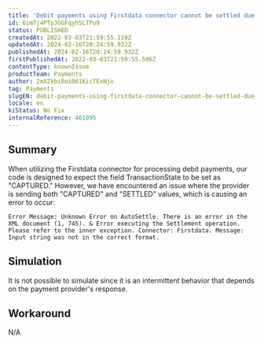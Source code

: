 ```yaml
---
title: 'Debit payments using Firstdata connector cannot be settled due to an error in the TransactionState field'
id: 6imTj4PTpJGGFqyhSLTPu9
status: PUBLISHED
createdAt: 2022-03-03T21:59:55.119Z
updatedAt: 2024-02-16T20:24:59.932Z
publishedAt: 2024-02-16T20:24:59.932Z
firstPublishedAt: 2022-03-03T21:59:55.506Z
contentType: knownIssue
productTeam: Payments
author: 2mXZkbi0oi061KicTExNjo
tag: Payments
slugEN: debit-payments-using-firstdata-connector-cannot-be-settled-due-to-an-error-in-the-transactionstate-field
locale: en
kiStatus: No Fix
internalReference: 461095
---
```


## Summary


When utilizing the Firstdata connector for processing debit payments, our code is designed to expect the field TransactionState to be set as "CAPTURED." However, we have encountered an issue where the provider is sending both "CAPTURED" and "SETTLED" values, which is causing an error to occur:


    Error Message: Unknown Error on AutoSettle. There is an error in the XML document (1, 745). & Error executing the Settlement operation. Please refer to the inner exception. Connector: Firstdata. Message: Input string was not in the correct format.



##

## Simulation


It is not possible to simulate since it is an intermittent behavior that depends on the payment provider's response.


##

## Workaround


N/A





